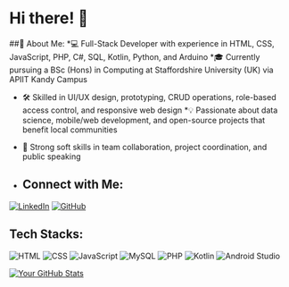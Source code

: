 # Hi there! 👋
##🚀 About Me:
  *💻 Full-Stack Developer with experience in HTML, CSS, JavaScript, PHP, C#, SQL, Kotlin, Python, and Arduino
  *🎓 Currently pursuing a BSc (Hons) in Computing at Staffordshire University (UK) via APIIT Kandy Campus
  * 🛠 Skilled in UI/UX design, prototyping, CRUD operations, role-based access control, and responsive web design
  *💡 Passionate about data science, mobile/web development, and open-source projects that benefit local communities
  * 🤝 Strong soft skills in team collaboration, project coordination, and public speaking

* ## Connect with Me:

[![LinkedIn](https://img.shields.io/badge/LinkedIn-Connect-blue?style=flat-square&logo=linkedin&logoColor=white)](https://www.linkedin.com/in/nathumini-jayathilake)
[![GitHub](https://img.shields.io/badge/GitHub-Follow-lightgrey?style=flat-square&logo=github&logoColor=white)](https://github.com/NathuminiJ) 

## Tech Stacks:

![HTML](https://img.shields.io/badge/HTML5-E34F26?style=for-the-badge&logo=html5&logoColor=white)
![CSS](https://img.shields.io/badge/CSS3-1572B6?style=for-the-badge&logo=css3&logoColor=white)
![JavaScript](https://img.shields.io/badge/JavaScript-F7DF1E?style=for-the-badge&logo=javascript&logoColor=black)
![MySQL](https://img.shields.io/badge/MySQL-005C84?style=for-the-badge&logo=mysql&logoColor=white)
![PHP](https://img.shields.io/badge/PHP-777BB4?style=for-the-badge&logo=php&logoColor=white)
![Kotlin](https://img.shields.io/badge/Kotlin-0095D5?style=for-the-badge&logo=kotlin&logoColor=white)
![Android Studio](https://img.shields.io/badge/Android%20Studio-3DDC84?style=for-the-badge&logo=android-studio&logoColor=white)

[![Your GitHub Stats](https://github-readme-stats.vercel.app/api?username=NathuminiJ&show_icons=true&theme=dark)](https://github.com/NathuminiJ)
<!---

NathuminiJ/NathuminiJ is a ✨ special ✨ repository because its `README.md` (this file) appears on your GitHub profile.
You can click the Preview link to take a look at your changes.
--->
